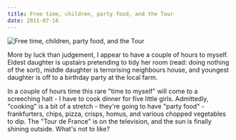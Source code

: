 ```yaml
---
title: Free time, children, party food, and the Tour
date: 2011-07-16
---
```


![Free time, children, party food, and the Tour](https://source.unsplash.com/dUPDhdeCN84/1600x900)

More by luck than judgement, I appear to have a couple of hours to myself. Eldest daughter is upstairs pretending to tidy her room (read: doing nothing of the sort), middle daughter is terrorising neighbours house, and youngest daughter is off to a birthday party at the local farm.

In a couple of hours time this rare "time to myself" will come to a screeching halt - I have to cook dinner for five little girls. Admittedly, "cooking" is a bit of a stretch - they're going to have "party food" - frankfurters, chips, pizza, crisps, homus, and various chopped vegetables to dip. The "Tour de France" is on the television, and the sun is finally shining outside. What's not to like?